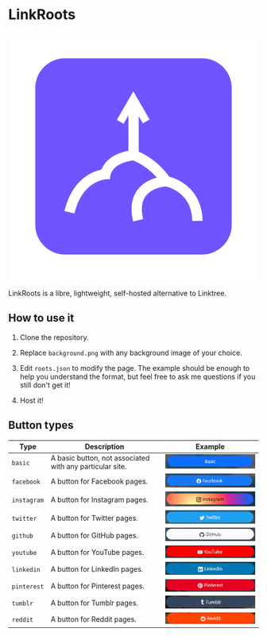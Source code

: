 # LinkRoots
<p align="center"><img src="src\logo.png"/></p>
LinkRoots is a libre, lightweight, self-hosted alternative to Linktree.

## How to use it

1. Clone the repository.
  
2. Replace `background.png` with any background image of your choice.
  
3. Edit `roots.json` to modify the page. The example should be enough to help you understand the format, but feel free to ask me questions if you still don't get it!
  
4. Host it!
  

## Button types

| Type | Description | Example |
| --- | --- | --- |
| `basic` | A basic button, not associated with any particular site. | ![Basic Button](buttonImages\basic.png) |
| `facebook` | A button for Facebook pages. | ![Facebook Button](buttonImages\facebook.png) |
| `instagram` | A button for Instagram pages. | ![Instagram Button](buttonImages\instagram.png) |
| `twitter` | A button for Twitter pages. | ![Twitter Button](buttonImages\twitter.png) |
| `github` | A button for GitHub pages. | ![GitHub Button](buttonImages\github.png) |
| `youtube` | A button for YouTube pages. | ![YouTube Button](buttonImages\youtube.png) |
| `linkedin` | A button for LinkedIn pages. | ![LinkedIn Button](buttonImages\linkedin.png) |
| `pinterest` | A button for Pinterest pages. | ![Pinterest Button](buttonImages\pinterest.png) |
| `tumblr` | A button for Tumblr pages. | ![Reddit Button](buttonImages\tumblr.png) |
| `reddit` | A button for Reddit pages. |  ![Reddit Button](buttonImages\reddit.png)   |
